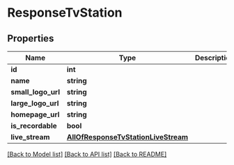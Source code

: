 # ResponseTvStation

## Properties
Name | Type | Description | Notes
------------ | ------------- | ------------- | -------------
**id** | **int** |  | [optional] 
**name** | **string** |  | [optional] 
**small_logo_url** | **string** |  | [optional] 
**large_logo_url** | **string** |  | [optional] 
**homepage_url** | **string** |  | [optional] 
**is_recordable** | **bool** |  | [optional] 
**live_stream** | [**AllOfResponseTvStationLiveStream**](AllOfResponseTvStationLiveStream.md) |  | [optional] 

[[Back to Model list]](../../README.md#documentation-for-models) [[Back to API list]](../../README.md#documentation-for-api-endpoints) [[Back to README]](../../README.md)

